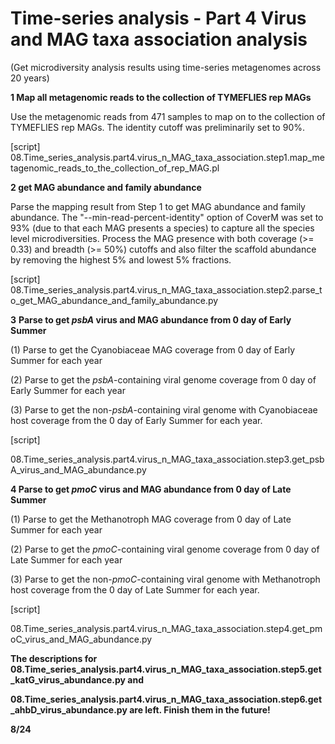 # Time-series analysis - Part 4 Virus and MAG taxa association analysis

(Get microdiversity analysis results using time-series metagenomes across 20 years)

**1 Map all metagenomic reads to the collection of TYMEFLIES rep MAGs**

Use the metagenomic reads from 471 samples to map on to the collection of TYMEFLIES rep MAGs. The identity cutoff was preliminarily set to 90%.

[script] 08.Time_series_analysis.part4.virus_n_MAG_taxa_association.step1.map_metagenomic_reads_to_the_collection_of_rep_MAG.pl

**2 get MAG abundance and family abundance**

Parse the mapping result from Step 1 to get MAG abundance and family abundance. The "--min-read-percent-identity" option of CoverM was set to 93% (due to that each MAG presents a species) to capture all the species level microdiversities. Process the MAG presence with both coverage (>= 0.33) and breadth (>= 50%) cutoffs and also filter the scaffold abundance by removing the highest 5% and lowest 5% fractions.

[script] 08.Time_series_analysis.part4.virus_n_MAG_taxa_association.step2.parse_to_get_MAG_abundance_and_family_abundance.py

**3** **Parse to get *psbA* virus and MAG abundance from 0 day of Early Summer**

(1) Parse to get the Cyanobiaceae MAG coverage from 0 day of Early Summer for each year

(2) Parse to get the *psbA*-containing viral genome coverage from 0 day of Early Summer for each year

(3) Parse to get the non-*psbA*-containing viral genome with Cyanobiaceae host coverage from the 0 day of Early Summer for each year.

[script] 

08.Time_series_analysis.part4.virus_n_MAG_taxa_association.step3.get_psbA_virus_and_MAG_abundance.py

**4 Parse to get *pmoC* virus and MAG abundance from 0 day of Late Summer**

(1) Parse to get the Methanotroph MAG coverage from 0 day of Late Summer for each year

(2) Parse to get the *pmoC*-containing viral genome coverage from 0 day of Late Summer for each year

(3) Parse to get the non-*pmoC*-containing viral genome with Methanotroph host coverage from the 0 day of Late Summer for each year.

[script] 

08.Time_series_analysis.part4.virus_n_MAG_taxa_association.step4.get_pmoC_virus_and_MAG_abundance.py



**The descriptions for 08.Time_series_analysis.part4.virus_n_MAG_taxa_association.step5.get_katG_virus_abundance.py and** 

**08.Time_series_analysis.part4.virus_n_MAG_taxa_association.step6.get_ahbD_virus_abundance.py are left. Finish them in the future!**

**8/24**






















